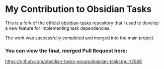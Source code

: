 # My Contribution to Obsidian Tasks

This is a fork of the official [obsidian-tasks](https://github.com/obsidian-tasks-group/obsidian-tasks) repository that I used to develop a new feature for implementing task dependencies.

The work was successfully completed and merged into the main project.

### You can view the final, merged Pull Request here: 
https://github.com/obsidian-tasks-group/obsidian-tasks/pull/2568
